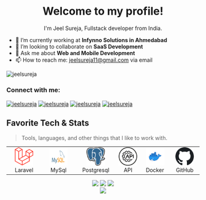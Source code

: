 <h1 align="center">Welcome to my profile!</h1>
<p align="center">I'm Jeel Sureja, Fullstack developer from India.</p>

- 🔭 I’m currently working at **Infynno Solutions in Ahmedabad**
- 👯 I’m looking to collaborate on **SaaS Development**
- 💬 Ask me about **Web and Mobile Development**
- 📫 How to reach me: [jeelsureja11@gmail.com](mailto:jeelsureja11@gmail.com) via email

<p align="left"> <img src="https://komarev.com/ghpvc/?username=jeelsureja" alt="jeelsureja" /> </p>

<h3 align="left">Connect with me:</h3>
<p align="left">
<a href="https://www.linkedin.com/in/jeel-sureja-b53259177" target="_blank"><img align="center" src="https://raw.githubusercontent.com/rahuldkjain/github-profile-readme-generator/master/src/images/icons/Social/linked-in-alt.svg" alt="jeelsureja" height="30" width="40" /></a>
<a href="https://stackoverflow.com/users/8186764/jeel-sureja" target="_blank"><img align="center" src="https://raw.githubusercontent.com/rahuldkjain/github-profile-readme-generator/master/src/images/icons/Social/stack-overflow.svg" alt="jeelsureja" height="30" width="40" /></a>
<a href="#" target="blank"><img align="center" src="https://raw.githubusercontent.com/rahuldkjain/github-profile-readme-generator/master/src/images/icons/Social/instagram.svg" alt="jeelsureja" height="30" width="40" /></a>
<a href="#" target="blank"><img align="center" src="https://raw.githubusercontent.com/rahuldkjain/github-profile-readme-generator/master/src/images/icons/Social/youtube.svg" alt="jeelsureja" height="30" width="40" /></a>
</p>
<h2 align="left" id="jeelsureja-tech">Favorite Tech & Stats</h2>

> Tools, languages, and other things that I like to work with.

<table>
  <tr>
    <td align="center" width="134">
      <a href="#jeelsureja-tech">
        <img src="./images/laravel.png" width="48" height="48" alt="Laravel" />
      </a>
      <br>Laravel
    </td>
<!--     <td align="center" width="134">
      <a href="#jeelsureja-tech">
        <img src="./images/node.svg" width="48" height="48" alt="Node.js" />
      </a>
      <br>Node.js
    </td>
    <td align="center" width="134">
      <a href="#jeelsureja-tech">
        <img src="./images/react.png" width="48" height="48" alt="Reactjs" />
      </a>
      <br>Reactjs
    </td>
    <td align="center" width="134">
      <a href="#jeelsureja-tech">
        <img src="./images/typescript.png" width="48" height="48" alt="Typescript" />
      </a>
      <br>TypeScript
    </td> -->
    <td align="center" width="134">
      <a href="#jeelsureja-tech">
        <img src="./images/mysql.svg" width="48" height="48" alt="MySql" />
      </a>
      <br>MySql
    </td>
    <td align="center" width="134">
      <a href="#jeelsureja-tech">
        <img src="./images/postgresql.png" width="48" height="48" alt="Postgresql" />
      </a>
      <br>Postgresql
    </td>
      <td align="center" width="96">
      <a href="#jeelsureja-tech">
        <img src="./images/api.png" width="48" height="48" alt="API" />
      </a>
      <br>API
    </td>
   <td align="center" width="96">
      <a href="#jeelsureja-tech">
        <img src="./images/docker.png" width="48" height="48" alt="Docker" />
      </a>
      <br>Docker
    </td>
    <td align="center" width="96">
      <a href="#jeelsureja-tech">
        <img src="./images/github.png" width="48" height="48" alt="GitHub" />
      </a>
      <br>GitHub
    </td>
  </tr>
  <tr>
<!--     <td align="center" width="96">
      <a href="#jeelsureja-tech">
        <img src="./images/aws.png" width="48" height="48" alt="AWS" />
      </a>
      <br>AWS
    </td>
    <td align="center" width="96">
      <a href="#jeelsureja-tech">
        <img src="./images/GraphQL.png" width="48" height="48" alt="Graphql" />
      </a>
      <br>Graphql
    </td>
    <td align="center" width="96">
      <a href="#jeelsureja-tech">
        <img src="./images/saas.png" width="48" height="48" alt="SaaS" />
      </a>
      <br>SaaS
    </td> -->
  </tr>
</table>

<p align="center">
  <img height="50%" width="auto" src ="https://github-readme-stats.vercel.app/api?username=jeelsureja&show_icons=true&count_private=true&theme=darcula&hide_border=true&hide=issues,contribs&bg_color=00000000">
  <img height="50%" width="auto" src ="https://github-readme-stats.vercel.app/api/top-langs/?username=jeelsureja&layout=compact&hide_border=true&theme=darcula&bg_color=00000000&langs_count=6&hide=jupyter%20notebook,tex,css,php">
  <img src ="https://github-readme-streak-stats.herokuapp.com?user=jeelsureja&theme=darcula&hide_border=true&background=FFFFFF00">
  <br>
  <img src ="https://github-profile-trophy.vercel.app/?username=jeelsureja&theme=juicyfresh&no-frame=true&row=1&&margin-w=20&no-bg=true">
</p>
